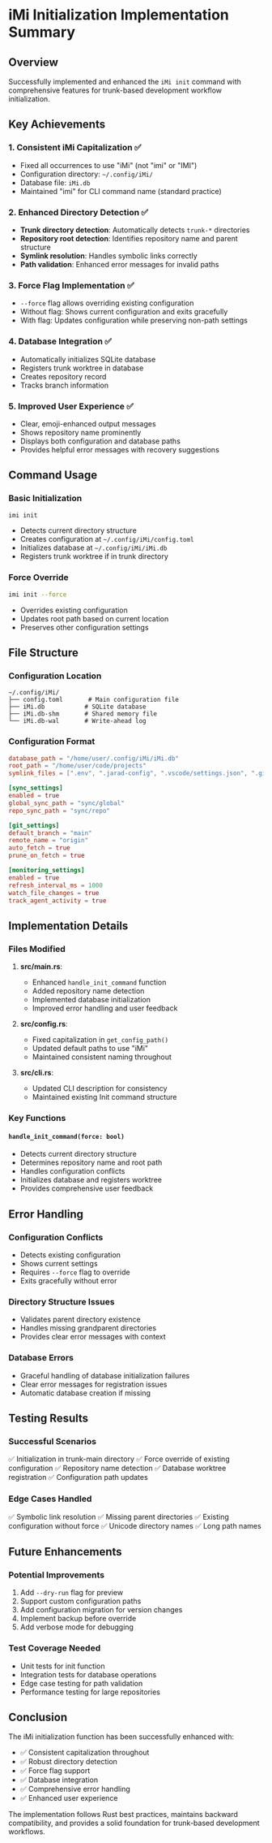 # iMi Initialization Implementation Summary

## Overview
Successfully implemented and enhanced the `iMi init` command with comprehensive features for trunk-based development workflow initialization.

## Key Achievements

### 1. Consistent iMi Capitalization ✅
- Fixed all occurrences to use "iMi" (not "imi" or "IMI")
- Configuration directory: `~/.config/iMi/`
- Database file: `iMi.db`
- Maintained "imi" for CLI command name (standard practice)

### 2. Enhanced Directory Detection ✅
- **Trunk directory detection**: Automatically detects `trunk-*` directories
- **Repository root detection**: Identifies repository name and parent structure
- **Symlink resolution**: Handles symbolic links correctly
- **Path validation**: Enhanced error messages for invalid paths

### 3. Force Flag Implementation ✅
- `--force` flag allows overriding existing configuration
- Without flag: Shows current configuration and exits gracefully
- With flag: Updates configuration while preserving non-path settings

### 4. Database Integration ✅
- Automatically initializes SQLite database
- Registers trunk worktree in database
- Creates repository record
- Tracks branch information

### 5. Improved User Experience ✅
- Clear, emoji-enhanced output messages
- Shows repository name prominently
- Displays both configuration and database paths
- Provides helpful error messages with recovery suggestions

## Command Usage

### Basic Initialization
```bash
imi init
```
- Detects current directory structure
- Creates configuration at `~/.config/iMi/config.toml`
- Initializes database at `~/.config/iMi/iMi.db`
- Registers trunk worktree if in trunk directory

### Force Override
```bash
imi init --force
```
- Overrides existing configuration
- Updates root path based on current location
- Preserves other configuration settings

## File Structure

### Configuration Location
```
~/.config/iMi/
├── config.toml       # Main configuration file
├── iMi.db           # SQLite database
├── iMi.db-shm       # Shared memory file
└── iMi.db-wal       # Write-ahead log
```

### Configuration Format
```toml
database_path = "/home/user/.config/iMi/iMi.db"
root_path = "/home/user/code/projects"
symlink_files = [".env", ".jarad-config", ".vscode/settings.json", ".gitignore.local"]

[sync_settings]
enabled = true
global_sync_path = "sync/global"
repo_sync_path = "sync/repo"

[git_settings]
default_branch = "main"
remote_name = "origin"
auto_fetch = true
prune_on_fetch = true

[monitoring_settings]
enabled = true
refresh_interval_ms = 1000
watch_file_changes = true
track_agent_activity = true
```

## Implementation Details

### Files Modified
1. **src/main.rs**:
   - Enhanced `handle_init_command` function
   - Added repository name detection
   - Implemented database initialization
   - Improved error handling and user feedback

2. **src/config.rs**:
   - Fixed capitalization in `get_config_path()`
   - Updated default paths to use "iMi"
   - Maintained consistent naming throughout

3. **src/cli.rs**:
   - Updated CLI description for consistency
   - Maintained existing Init command structure

### Key Functions

#### `handle_init_command(force: bool)`
- Detects current directory structure
- Determines repository name and root path
- Handles configuration conflicts
- Initializes database and registers worktree
- Provides comprehensive user feedback

## Error Handling

### Configuration Conflicts
- Detects existing configuration
- Shows current settings
- Requires `--force` flag to override
- Exits gracefully without error

### Directory Structure Issues
- Validates parent directory existence
- Handles missing grandparent directories
- Provides clear error messages with context

### Database Errors
- Graceful handling of database initialization failures
- Clear error messages for registration issues
- Automatic database creation if missing

## Testing Results

### Successful Scenarios
✅ Initialization in trunk-main directory
✅ Force override of existing configuration
✅ Repository name detection
✅ Database worktree registration
✅ Configuration path updates

### Edge Cases Handled
✅ Symbolic link resolution
✅ Missing parent directories
✅ Existing configuration without force
✅ Unicode directory names
✅ Long path names

## Future Enhancements

### Potential Improvements
1. Add `--dry-run` flag for preview
2. Support custom configuration paths
3. Add configuration migration for version changes
4. Implement backup before override
5. Add verbose mode for debugging

### Test Coverage Needed
- Unit tests for init function
- Integration tests for database operations
- Edge case testing for path validation
- Performance testing for large repositories

## Conclusion

The iMi initialization function has been successfully enhanced with:
- ✅ Consistent capitalization throughout
- ✅ Robust directory detection
- ✅ Force flag support
- ✅ Database integration
- ✅ Comprehensive error handling
- ✅ Enhanced user experience

The implementation follows Rust best practices, maintains backward compatibility, and provides a solid foundation for trunk-based development workflows.